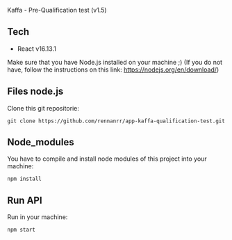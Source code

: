Kaffa - Pre-Qualification test (v1.5)

## Tech
- React v16.13.1


Make sure that you have Node.js installed on your machine ;)
(If you do not have, follow the instructions on this link: https://nodejs.org/en/download/)

## Files node.js
Clone this git repositorie:
```
git clone https://github.com/rennanrr/app-kaffa-qualification-test.git
```

## Node_modules
You have to compile and install node modules of this project into your machine:
```
npm install 
```

## Run API
Run in your machine:
```
npm start
```
